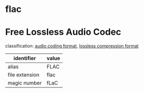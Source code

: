 # flac

# Free Lossless Audio Codec
classification: [audio coding format](audio.md), [lossless compression format](compression.md)

| identifier     | value
| -------------- | -----
| alias          | FLAC
| file extension | flac
| magic number   | fLaC